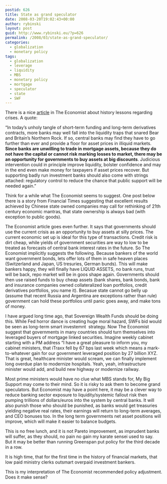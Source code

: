 ```yaml
---
postid: 626
title: State as grand speculator
date: 2008-03-20T19:02:43+00:00
author: rybinski
layout: post
guid: http://www.rybinski.eu/?p=626
permalink: /2008/03/state-as-grand-speculator/
categories:
  - globalization
  - monetary policy
tags:
  - globalization
  - leverage
  - liquidity
  - MBS
  - monetary policy
  - mortgage
  - speculator
  - state
  - SWF
---
```

There is a nice [article](http://www.economist.com/finance/displaystory.cfm?story_id=10880496) in The Economist about history lessons regarding crises. A quote:

“In today’s unholy tangle of short-term funding and long-term derivatives contracts, more banks may well fall into the liquidity traps that snared Bear and Britain’s Northern Rock. If so, central banks may find they have to go further than ever and provide a floor for asset prices in illiquid markets. **Since banks are unwilling to trade in mortgage assets, because they do not have the capital or cannot risk marking losses to market, there may be an opportunity for governments to buy assets at big discounts**. Judicious intervention could in principle improve liquidity, bolster confidence and may in the end even make money for taxpayers if asset prices recover. But supporting badly run investment banks should also come with strings attached: regulatory control to reduce the chance that public support will be needed again.”

<!--more-->

Think for a while what The Economist seems to suggest. One post below there is a story from Financial Times suggesting that excellent results achieved by Chinese state owned companies may call for rethinking of 21th century economic mantras, that state ownership is always bad (with exception to public goods).

The Economist article goes even further. It says that governments should use the current crisis as an opportunity to buy assets at silly prices. The current economic set up is ideal for this type of transactions. Credit risk is dirt cheap, while yields of government securities are way to low to be treated as forecasts of central bank interest rates in the future. So The Economist implicitly suggests the following. Because bankers of the world want government bonds, lets offer lots of them in safe heaven places (Switzerland and Japan, US tresuries, German bunds). This will make bankers happy, they will finally have LIQUID ASSETS, no bank runs, trust will be back, repo market will be in goos shape again. Governments should then use raised funds to buy cheap assets (bank shares, bank bonds, bank and insurance companies owned collateralized loan portfolios, credit derivatives portfolios, you name it). Becasue state cannot go belly up (assume that recent Russia and Argentina are exceptions rather than rule) government can hold these portfolios until panic goes away, and make tons of money.

I have argued long time ago, that Sovereign Wealth Funds should be doing this. While Fed horror dance is creating huge moral hazard, SWFs bid would be seen as long-term smart investemnt  strategy. Now The Economist  suggest that governments in many countries should turn themselves into leveraged buyers of mortgage linked securities. Imagine weekly cabinet starting with a PM address “I have a great pleasure to inform you, my cabinet ministers, that iTraxx fell by 67 bps last week which means a mark-to-whatever gain for our government leveraged position by 27 billion XYZ. That is great, healthcare minister would scream, we can finally implement long overdue plan to modernize hospitals. Yeah, yeah, infrastructure minister would add, and build new highway or modernize railway.

Most prime ministers would have no clue what MBS stands for, My Big Support may come to their mind. So it is risky to ask them to become grand speculators. But Economist may have a point here, it may be a clever way to reduce banking sector exposure to liquidity/systemic fallout risk then pumping trillions of dollars/euros into the system by central banks. It will also punish those who should be punished, as banks would get treasuries yielding negative real rates, their earnings will return to long-term averages, and CEO bonuses too. In the long term governments net asset positions will improve, which will make it easier to balance budgets.

This is no free lunch, and it is not Pareto improvement, as imprudent banks will suffer, as they should, no pain no gain my karate sensei used to say.  But it may be better than running Greenspan put policy for the third decade in a row.

It is high time, that for the first time in the history of financial markets, that  low paid ministry clerks outsmart overpaid investment bankers.

This is my interpretation of The Economist recommended policy adjustment. Does it make sense?
